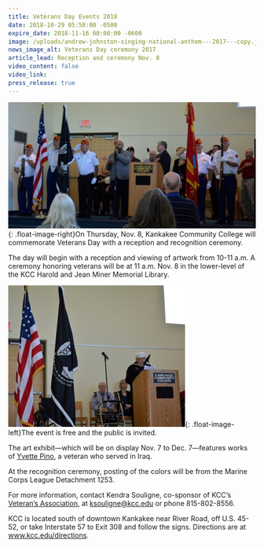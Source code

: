 ```yaml
---
title: Veterans Day Events 2018
date: 2018-10-29 05:58:00 -0500
expire_date: 2018-11-16 00:00:00 -0600
image: /uploads/andrew-johnston-singing-national-anthem---2017---copy.jpg
news_image_alt: Veterans Day ceremony 2017
article_lead: Reception and ceremony Nov. 8
video_content: false
video_link:
press_release: true
---
```


![](/uploads/andrew-johnston-singing-national-anthem---2017---copy-2.jpg){: .float-image-right}On Thursday, Nov. 8, Kankakee Community College will commemorate Veterans Day with a reception and recognition ceremony.

The day will begin with a reception and viewing of artwork from 10-11 a.m. A ceremony honoring veterans will be at 11 a.m. Nov. 8 in the lower-level of the KCC Harold and Jean Miner Memorial Library.

![](/uploads/ray-olley-wwii-veteran-at-the-podium---2017---copy.jpg){: .float-image-left}The event is free and the public is invited.

The art exhibit—which will be on display Nov. 7 to Dec. 7—features works of [Yvette Pino](http://yvettempino.com/), a veteran who served in Iraq.

At the recognition ceremony, posting of the colors will be from the Marine Corps League Detachment 1253.

For more information, contact Kendra Souligne, co-sponsor of KCC’s [Veteran’s Association](http://www.kcc.edu/students/studentlife/clubs/pages/veterans.aspx), at [ksouligne@kcc.edu](mailto:ksouligne@kcc.edu)&nbsp;or phone 815-802-8556.

KCC is located south of downtown Kankakee near River Road, off U.S. 45-52, or take Interstate 57 to Exit 308 and follow the signs. Directions are at www.kcc.edu/directions.